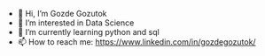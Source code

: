- 👋 Hi, I’m Gozde Gozutok
- 👀 I’m interested in Data Science
- 🌱 I’m currently learning python and sql
- 📫 How to reach me: https://www.linkedin.com/in/gozdegozutok/

<!---
Gozde13/Gozde13 is a ✨ special ✨ repository because its `README.md` (this file) appears on your GitHub profile.
You can click the Preview link to take a look at your changes.
--->
